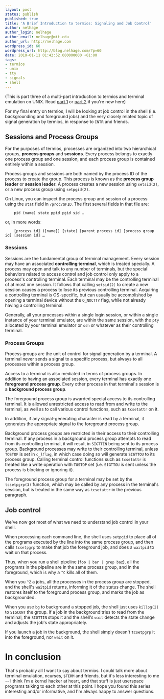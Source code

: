 ```yaml
---
layout: post
status: publish
published: true
title: 'A Brief Introduction to termios: Signaling and Job Control'
author: nelhage
author_login: nelhage
author_email: nelhage@mit.edu
author_url: http://nelhage.com
wordpress_id: 60
wordpress_url: http://blog.nelhage.com/?p=60
date: 2010-01-11 01:42:52.000000000 +01:00
tags:
- termios
- unix
- tty
- signals
- shell
---
```

(This is part three of a multi-part introduction to termios and
terminal emulation on UNIX. Read [part 1][part-1] or [part 2][part-2]
if you're new here)

[part-1]: /2009/12/a-brief-introduction-to-termios
[part-2]: /2009/12/a-brief-introduction-to-termios-termios3-and-stty/

For my final entry on termios, I will be looking at job control in the
shell (i.e. backgrounding and foreground jobs) and the very closely
related topic of signal generation by termios, in response to `INTR`
and friends.

## Sessions and Process Groups

For the purposes of termios, processes are organized into two
hierarchical groups, **process groups** and **sessions**. Every
process belongs to exactly one process group and one session, and each
process group is contained entirely within a session.

Process groups and sessions are both named by the process ID of the
process to create the group. This process is known as the **process
group leader** or **session leader**. A process creates a new session
using `setsid(2)`, or a new process group using `setpgid(2)`.

On Linux, you can inspect the process group and session of a process
using the `stat` field in `/proc/$PID`. The first several fields in
that file are:

        pid (name) state ppid pgid sid …

or, in more words:

        [process id] ([name]) [state] [parent process id] [process group id] [session id] …

### Sessions

Sessions are the fundamental group of terminal management. Every
session may have an associated **controlling terminal**, which is
treated specially. A process may open and talk to any number of
terminals, but the special behaviors related to access control and job
control only apply to a process's controlling terminal. Each terminal
may be the controlling terminal of at most one session. It follows
that calling `setsid(2)` to create a new session causes a process to
lose its previous controlling terminal. Acquiring a controlling
terminal is OS-specific, but can usually be accomplished by opening a
terminal device without the `O_NOCTTY` flag, while not already having
a controlling terminal.

Generally, all your processes within a single login session, or within
a single instance of your terminal emulator, are within the same
session, with the `pty` allocated by your terminal emulator or `ssh`
or whatever as their controlling terminal.

### Process Groups

Process groups are the unit of control for signal generation by a
terminal. A terminal never sends a signal to a specific process, but
always to all processes within a process group.

Access to a terminal is also mediated in terms of process groups. In
addition to having an associated session, every terminal has exactly
one **foreground process group**. Every other process in that
terminal's session is a **background process group**.

The foreground process group is awarded special access to its
controlling terminal. It is allowed unrestricted access to read from
and write to the terminal, as well as to call various control
functions, such as `tcsetattr` on it.

In addition, if any signal-generating character is read by a terminal,
it generates the appropriate signal to the foreground process group.

Background process groups are restricted in their access to their
controlling terminal. If any process in a background process group
attempts to read from its controlling terminal, it will result in
`SIGTTIN` being sent to its process group. Background processes may
write to their controlling terminal, unless `TOSTOP` is set in
`c_lflag`, in which case doing so will generate `SIGTTOU` to its
process group. Calling terminal control functions such as `tcsetattr`
is treated like a write operation with `TOSTOP` set (i.e. `SIGTTOU` is
sent unless the process is blocking or ignoring it).

The foreground process group for a terminal may be set by the
`tcsetpgrp(3)` function, which may be called by any process in the
terminal's session, but is treated in the same way as `tcsetattr` in
the previous paragraph.

## Job control

We've now got most of what we need to understand job control in your
shell.

When processing each command line, the shell uses `setpgid` to place
all of the programs executed by the line into the same process group,
and then calls `tcsetpgrp` to make that job the foreground job, and
does a `waitpid` to wait on that process.

Thus, when you run a shell pipeline (`foo | bar | grep baz`), all the
programs in the pipeline are in the same process group, and in the
foreground, which is why a `^C` kills all of them.

When you `^Z` a jobs, all the processes in the process group are
stopped, and the shell's `waitpid` returns, informing it of the status
change. The shell restores itself to the foreground process group, and
marks the job as backgrounded.

When you use `bg` to background a stopped job, the shell just uses
`killpg(2)` to `SIGCONT` the group. If a job in the background tries
to read from the terminal, the `SIGTTIN` stops it and the shell's
`wait` detects the state change and adjusts the job's state
appropriately.

If you launch a job in the background, the shell simply doesn't
`tcsetpgrp` it into the foreground, nor `wait` on it.

# In conclusion

That's probably all I want to say about termios. I could talk more about terminal emulation, ncurses, `$TERM` and friends, but it's less interesting to me -- I think I'm a kernel hacker at heart, and that stuff is just userspace programs talking to each other at this point. I hope you found this series interesting and/or informative, and I'm always happy to answer questions.
